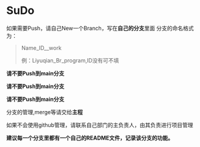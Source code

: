 # SuDo
如果需要Push，请自己New一个Branch，写在**自己的分支**里面
分支的命名格式为：

> Name_ID__work
>
> 例：Liyuqian_Br_program,ID没有可不填



**请不要Push到main分支**

**请不要Push到main分支**

**请不要Push到main分支**

分支的管理,merge等请交给**主程**

如果不会使用github管理，请联系自己部门的主负责人，由其负责进行项目管理



**建议每一个分支里都有一个自己的README文件，记录该分支的功能。**
